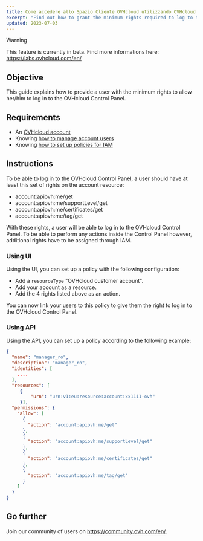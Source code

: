 ```yaml
---
title: Come accedere allo Spazio Cliente OVHcloud utilizzando OVHcloud IAM (EN)
excerpt: "Find out how to grant the minimum rights required to log to the OVHcloud Control Panel"
updated: 2023-07-03
---
```


> [!warning]
>
> This feature is currently in beta. Find more informations here: <https://labs.ovhcloud.com/en/>
>

## Objective

This guide explains how to provide a user with the minimum rights to allow her/him to log in to the OVHcloud Control Panel.

## Requirements

- An [OVHcloud account](/pages/account/customer/ovhcloud-account-creation)
- Knowing [how to manage account users](/pages/account/customer/ovhcloud-users-management)
- Knowing [how to set up policies for IAM](/pages/account/iam-policies-ui)

## Instructions

To be able to log in to the OVHcloud Control Panel, a user should have at least this set of rights on the account resource:

- account:apiovh:me/get
- account:apiovh:me/supportLevel/get
- account:apiovh:me/certificates/get
- account:apiovh:me/tag/get

With these rights, a user will be able to log in to the OVHcloud Control Panel. To be able to perform any actions inside the Control Panel however, additional rights have to be assigned through IAM.

### Using UI

Using the UI, you can set up a policy with the following configuration:

- Add a `resourceType` "OVHcloud customer account".
- Add your account as a resource.
- Add the 4 rights listed above as an action.

You can now link your users to this policy to give them the right to log in to the OVHcloud Control Panel.

### Using API

Using the API, you can set up a policy according to the following example:

```json
{
  "name": "manager_ro",
  "description": "manager_ro",
  "identities": [
    .... 
  ],
  "resources": [ 
     {
         "urn": "urn:v1:eu:resource:account:xx1111-ovh" 
     }],
  "permissions": {
    "allow": [
      {
        "action": "account:apiovh:me/get"
      },
      {
        "action": "account:apiovh:me/supportLevel/get"
      },
      {
        "action": "account:apiovh:me/certificates/get"
      },
      {
        "action": "account:apiovh:me/tag/get"
      }
    ]
  }
}
```

## Go further

Join our community of users on <https://community.ovh.com/en/>.
